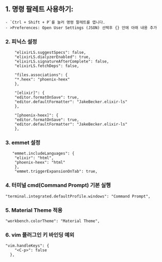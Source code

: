 ## 1. 명령 팔레트 사용하기:
    - `Ctrl + Shift + P`를 눌러 명령 팔레트를 엽니다.
    - >Preferences: Open User Settings (JSON) 선택후 {} 안에 아래 내용 추가

### 2. 피닉스 설정

```
    "elixirLS.suggestSpecs": false,
    "elixirLS.dialyzerEnabled": true,
    "elixirLS.signatureAfterComplete": false,
    "elixirLS.fetchDeps": false,

    "files.associations": {
    "*.heex": "phoenix-heex"
    },

    "[elixir]": {
    "editor.formatOnSave": true,
    "editor.defaultFormatter": "JakeBecker.elixir-ls"
    },

    "[phoenix-heex]": {
    "editor.formatOnSave": true,
    "editor.defaultFormatter": "JakeBecker.elixir-ls"
    },
```

### 3. emmet 설정
```
   "emmet.includeLanguages": {
    "elixir": "html",
    "phoenix-heex": "html"
    },
    "emmet.triggerExpansionOnTab": true,
```

### 4.  터미널 cmd(Command Prompt) 기본 실행
```
"terminal.integrated.defaultProfile.windows": "Command Prompt",
```

### 5.   Material Theme 적용
```
"workbench.colorTheme": "Material Theme",
```

### 6. vim 플러그인 키 바인딩 예외
```
"vim.handleKeys": {
    "<C-p>": false
  },
```